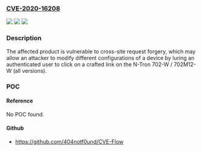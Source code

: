 ### [CVE-2020-16208](https://cve.mitre.org/cgi-bin/cvename.cgi?name=CVE-2020-16208)
![](https://img.shields.io/static/v1?label=Product&message=N-Tron%20702-W%20%2F%20702M12-W&color=blue)
![](https://img.shields.io/static/v1?label=Version&message=n%2Fa&color=blue)
![](https://img.shields.io/static/v1?label=Vulnerability&message=CROSS-SITE%20REQUEST%20FORGERY%20(CSRF)%20CWE-352&color=brighgreen)

### Description

The affected product is vulnerable to cross-site request forgery, which may allow an attacker to modify different configurations of a device by luring an authenticated user to click on a crafted link on the N-Tron 702-W / 702M12-W (all versions).

### POC

#### Reference
No POC found.

#### Github
- https://github.com/404notf0und/CVE-Flow

